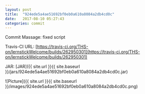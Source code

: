 ```yaml
---
layout: post
title:  "924ede5a4ae51692bf0eb0a610a8084a2db4cd0c"
date:   2017-08-10 05:27:43
categories: commit
---
```


Commit Massage: fixed script  

Travis-CI URL: [https://travis-ci.org/THS-on/lernstickWelcome/builds/262950301](https://travis-ci.org/THS-on/lernstickWelcome/builds/262950301)

JAR: [JAR]({{ site.url }}{{ site.baseurl }}/jars/924ede5a4ae51692bf0eb0a610a8084a2db4cd0c.jar)

![Picture]({{ site.url }}{{ site.baseurl }}/images/924ede5a4ae51692bf0eb0a610a8084a2db4cd0c.png)

